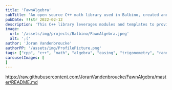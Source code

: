 ```yaml
---
title: 'FawnAlgebra'
subTitle: 'An open source C++ math library used in Balbino, created and maintained by Joran Vandenbroucke.'
pubDate: !!str 2022-02-12
description: 'This C++ library leverages modules and templates to provide essentials like 2D/3D/4D vector math, Bézier curves, mathematical constants, hashing, interpolation, a pseudo-random number generator, basic statistics, and trigonometric functions.'
image:
  url: '/assets/img/projects/Balbino/FawnAlgebra.jpeg'
  alt: ';('
author: 'Joran Vandenbroucke'
authorPP: '/assets/img/ProfilePicture.png'
tags: ["cpp", "c++", "math", "algebra", "easing", "trigonometry", "random", "double dekker", "statistics"]
carouselImages: [
]
---
```

https://raw.githubusercontent.com/JoranVandenbroucke/FawnAlgebra/master/README.md

